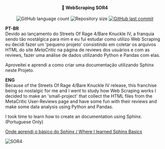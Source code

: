 <h4 align="center">
    👊 WebScraping SOR4
</h4>
<p align="center">
  <img alt="GitHub language count" 
  src="https://img.shields.io/github/languages/count/allankeiiti/WebScraping_SOR4">

  <img alt="Repository size" src="https://img.shields.io/github/repo-size/allankeiiti/WebScraping_SOR4">
  
  <a href="https://github.com/allankeiiti/WebScraping_SOR4/commits/master">
    <img alt="GitHub last commit" src="https://img.shields.io/github/last-commit/allankeiiti/WebScraping_SOR4">
  </a>
</p>

<b>PT-BR</b><br/>
Devido ao lançamento do Streets Of Rage 4/Bare Knuckle IV, a franquia sendo tão nostálgica para mim e eu fui estudar como
utilizo Web Scraping eu decidi fazer um 'pequeno projeto' consistindo em coletar os arquivos HTML do site <i>MetaCritic</i> 
na página de reviews dos usuários e com as reviews, fazer uma análise de dados utilizando Python e Pandas com elas.

Aproveitei e aprendi a como criar uma documentação utilizando Sphinx neste Projeto.

<b>ENG</b><br/>
Because of the Streets Of Rage 4/Bare Knuckle IV release, this franchise being so nostalgic for me and I went to study how 
Web Scraping works I decided to make an 'small-project' that collect the HTML files from the MetaCritic User-Reviews page and have 
some fun with their reviews and make some data analysis using Python and Pandas.

I took time to learn how to create an documentation using Sphinx. (Portuguese Only)

<a href="https://medium.com/@richdayandnight/a-simple-tutorial-on-how-to-document-your-python-project-using-sphinx-and-rinohtype-177c22a15b5b">Onde aprendi o básico do Sphinx / Where I learned Sphinx Basics</a>

![SOR4](https://steamcdn-a.akamaihd.net/steam/apps/985890/header.jpg?t=1588597142)
